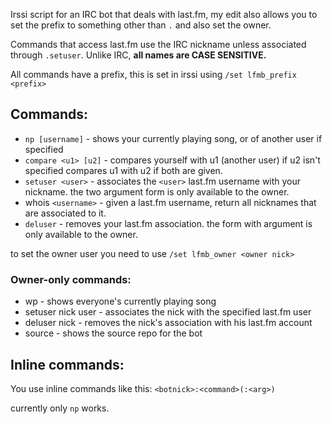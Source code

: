 Irssi script for an IRC bot that deals with last.fm, my edit also allows 
you to set the prefix to something other than `.` and also set the owner.


Commands that access last.fm use the IRC nickname unless associated through
`.setuser`. Unlike IRC, **all names are CASE SENSITIVE.**

All commands have a prefix, this is set in irssi using `/set lfmb_prefix <prefix>`

## Commands:

* `np [username]`     - shows your currently playing song, or of another 
user if specified
* `compare <u1> [u2]`   - compares yourself with u1 (another user) if u2 
isn't specified compares u1 with u2 if both are given.
* `setuser <user>`      - associates the `<user>` last.fm username with your nickname. the two argument form is only available to the owner.
* whois `<username>`    - given a last.fm username, return all nicknames 
that are associated to it.
* `deluser`           - removes your last.fm association. the form with 
argument is only available to the owner.

to set the owner user you need to use `/set lfmb_owner <owner nick>`

### Owner-only commands:

* wp                - shows everyone's currently playing song
* setuser nick user - associates the nick with the specified last.fm user
* deluser nick      - removes the nick's association with his last.fm 
account
* source            - shows the source repo for the bot


## Inline commands:

You use inline commands like this:
`<botnick>:<command>(:<arg>)`

currently only `np` works. 
